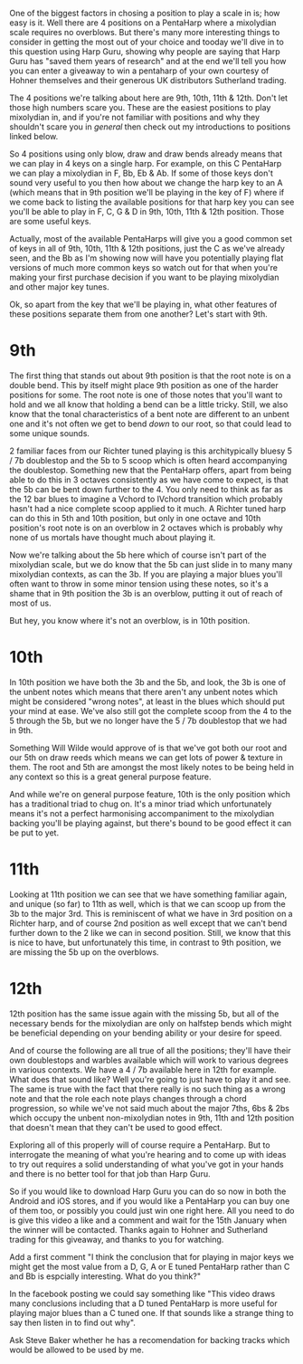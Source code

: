 One of the biggest factors in chosing a position to play a scale in is; how easy is it. Well there are 4 positions on a PentaHarp where a mixolydian scale requires no overblows. But there's many more interesting things to consider in getting the most out of your choice and tooday we'll dive in to this question using Harp Guru, showing why people are saying that Harp Guru has "saved them years of research" and at the end we'll tell you how you can enter a giveaway to win a pentaharp of your own courtesy of Hohner themselves and their generous UK distributors Sutherland trading.

The 4 positions we're talking about here are 9th, 10th, 11th & 12th. Don't let those high numbers scare you. These are the easiest positions to play mixolydian in, and if you're not familiar with positions and why they shouldn't scare you in *general* then check out my introductions to positions linked below.

So 4 positions using only blow, draw and draw bends already means that we can play in 4 keys on a single harp. For example, on this C PentaHarp we can play a mixolydian in F, Bb, Eb & Ab. If some of those keys don't sound very useful to you then how about we change the harp key to an A (which means that in 9th position we'll be playing in the key of F) where if we come back to listing the available positions for that harp key you can see you'll be able to play in F, C, G & D in 9th, 10th, 11th & 12th position. Those are some useful keys.

Actually, most of the available PentaHarps will give you a good common set of keys in all of 9th, 10th, 11th & 12th positions, just the C as we've already seen, and the Bb as I'm showing now will have you potentially playing flat versions of much more common keys so watch out for that when you're making your first purchase decision if you want to be playing mixolydian and other major key tunes.

Ok, so apart from the key that we'll be playing in, what other features of these positions separate them from one another? Let's start with 9th.

# 9th

The first thing that stands out about 9th position is that the root note is on a double bend. This by itself might place 9th position as one of the harder positions for some. The root note is one of those notes that you'll want to hold and we all know that holding a bend can be a little tricky. Still, we also know that the tonal characteristics of a bent note are different to an unbent one and it's not often we get to bend *down* to our root, so that could lead to some unique sounds.

2 familiar faces from our Richter tuned playing is this architypically bluesy 5 / 7b doublestop and the 5b to 5 scoop which is often heard accompanying the doublestop. Something new that the PentaHarp offers, apart from being able to do this in 3 octaves consistently as we have come to expect, is that the 5b can be bent down further to the 4. You only need to think as far as the 12 bar blues to imagine a Vchord to IVchord transition which probably hasn't had a nice complete scoop applied to it much. A Richter tuned harp can do this in 5th and 10th position, but only in one octave and 10th position's root note is on an overblow in 2 octaves which is probably why none of us mortals have thought much about playing it.

Now we're talking about the 5b here which of course isn't part of the mixolydian scale, but we do know that the 5b can just slide in to many many mixolydian contexts, as can the 3b. If you are playing a major blues you'll often want to throw in some minor tension using these notes, so it's a shame that in 9th position the 3b is an overblow, putting it out of reach of most of us.

But hey, you know where it's not an overblow, is in 10th position.

# 10th

In 10th position we have both the 3b and the 5b, and look, the 3b is one of the unbent notes which means that there aren't any unbent notes which might be considered "wrong notes", at least in the blues which should put your mind at ease. We've also still got the complete scoop from the 4 to the 5 through the 5b, but we no longer have the 5 / 7b doublestop that we had in 9th.

Something Will Wilde would approve of is that we've got both our root and our 5th on draw reeds which means we can get lots of power & texture in them. The root and 5th are amongst the most likely notes to be being held in any context so this is a great general purpose feature.

And while we're on general purpose feature, 10th is the only position which has a traditional triad to chug on. It's a minor triad which unfortunately means it's not a perfect harmonising accompaniment to the mixolydian backing you'll be playing against, but there's bound to be good effect it can be put to yet.

# 11th

Looking at 11th position we can see that we have something familiar again, and unique (so far) to 11th as well, which is that we can scoop up from the 3b to the major 3rd. This is reminiscent of what we have in 3rd position on a Richter harp, and of course 2nd position as well except that we can't bend further down to the 2 like we can in second position. Still, we know that this is nice to have, but unfortunately this time, in contrast to 9th position, we are missing the 5b up on the overblows.

# 12th

12th position has the same issue again with the missing 5b, but all of the necessary bends for the mixolydian are only on halfstep bends which might be beneficial depending on your bending ability or your desire for speed.

And of course the following are all true of all the positions; they'll have their own doublestops and warbles available which will work to various degrees in various contexts. We have a 4 / 7b available here in 12th for example. What does that sound like? Well you're going to just have to play it and see. The same is true with the fact that there really is no such thing as a wrong note and that the role each note plays changes through a chord progression, so while we've not said much about the major 7ths, 6bs & 2bs which occupy the unbent non-mixolydian notes in 9th, 11th and 12th position that doesn't mean that they can't be used to good effect.

Exploring all of this properly will of course require a PentaHarp. But to interrogate the meaning of what you're hearing and to come up with ideas to try out requires a solid understanding of what you've got in your hands and there is no better tool for that job than Harp Guru.

So if you would like to download Harp Guru you can do so now in both the Android and iOS stores, and if you would like a PentaHarp you can buy one of them too, or possibly you could just win one right here. All you need to do is give this video a like and a comment and wait for the 15th January when the winner will be contacted. Thanks again to Hohner and Sutherland trading for this giveaway, and thanks to you for watching.

Add a first comment "I think the conclusion that for playing in major keys we might get the most value from a D, G, A or E tuned PentaHarp rather than C and Bb is espcially interesting. What do you think?"

In the facebook posting we could say something like "This video draws many conclusions including that a D tuned PentaHarp is more useful for playing major blues than a C tuned one. If that sounds like a strange thing to say then listen in to find out why".

Ask Steve Baker whether he has a recomendation for backing tracks which would be allowed to be used by me.
